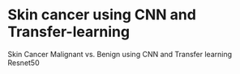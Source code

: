 # Skin cancer using CNN and Transfer-learning

Skin Cancer Malignant vs. Benign using CNN and Transfer learning Resnet50

